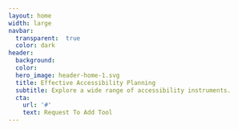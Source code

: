 ```yaml
---
layout: home
width: large
navbar:
  transparent:  true
  color: dark
header:
  background:
  color: 
  hero_image: header-home-1.svg
  title: Effective Accessibility Planning
  subtitle: Explore a wide range of accessibility instruments.
  cta: 
    url: '#'
    text: Request To Add Tool
---
```

